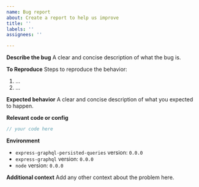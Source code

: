 ```yaml
---
name: Bug report
about: Create a report to help us improve
title: ''
labels: ''
assignees: ''

---
```


**Describe the bug**
A clear and concise description of what the bug is.

**To Reproduce**
Steps to reproduce the behavior:
1. ...
2. ...

**Expected behavior**
A clear and concise description of what you expected to happen.

**Relevant code or config**
```ts
// your code here
```

**Environment**
- `express-graphql-persisted-queries` version: `0.0.0`
- `express-graphql` version: `0.0.0`
- `node` version: `0.0.0`

**Additional context**
Add any other context about the problem here.
